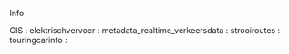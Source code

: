 Info

GIS : 
elektrischvervoer : 
metadata_realtime_verkeersdata : 
strooiroutes : 
touringcarinfo : 

